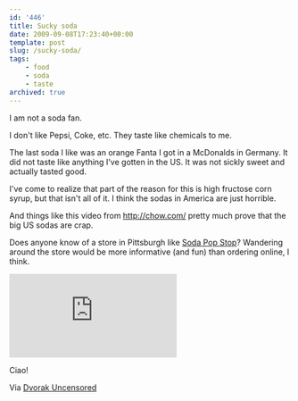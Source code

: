 ```yaml
---
id: '446'
title: Sucky soda
date: 2009-09-08T17:23:40+00:00
template: post
slug: /sucky-soda/
tags:
    - food
    - soda
    - taste
archived: true
---
```


I am not a soda fan.

I don't like Pepsi, Coke, etc. They taste like chemicals to me.

The last soda I like was an orange Fanta I got in a McDonalds in Germany. It
did not taste like anything I've gotten in the US. It was not sickly sweet and
actually tasted good.

I've come to realize that part of the reason for this is high fructose corn
syrup, but that isn't all of it. I think the sodas in America are just
horrible.

And things like this video from <http://chow.com/> pretty much prove that the
big US sodas are crap.

Does anyone know of a store in Pittsburgh like
[Soda Pop Stop](http://www.sodapopstop.com/)? Wandering around the store would
be more informative (and fun) than ordering online, I think.

<iframe src="https://www.youtube.com/embed/gPbh6Ru7VVM" frameborder="0" allow="autoplay; encrypted-media" allowfullscreen></iframe>

Ciao!

Via
<a href="http://www.dvorak.org/blog/2009/08/30/indictment-of-coke-pepsi-and-big-business-an-incredible-video/">Dvorak
Uncensored</a>
